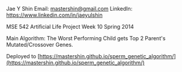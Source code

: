 Jae Y Shin
Email: mastershin@gmail.com
LinkedIn: https://www.linkedin.com/in/jaeyulshin

MSE 542 Artificial Life Project Week 10
Spring 2014

Main Algorithm: The Worst Performing Child gets Top 2 Parent's Mutated/Crossover Genes.

Deployed to [https://mastershin.github.io/sperm_genetic_algorithm/](https://mastershin.github.io/sperm_genetic_algorithm/)

